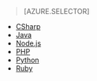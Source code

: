 > [AZURE.SELECTOR]
- [CSharp](/documentation/articles/sql-database-develop-dotnet-simple)
- [Java](/documentation/articles/sql-database-develop-java-simple)
- [Node.js](/documentation/articles/sql-database-develop-nodejs-simple)
- [PHP](/documentation/articles/sql-database-develop-php-simple)
- [Python](/documentation/articles/sql-database-develop-python-simple)
- [Ruby](/documentation/articles/sql-database-develop-ruby-simple)

<!---HONumber=Mooncake_0530_2016-->